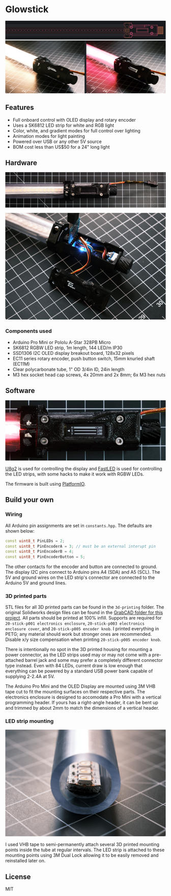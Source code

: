 # Glowstick

![](img/art-02.png)
![](img/DSCF6181-DSCF6184.jpg)

## Features
* Full onboard control with OLED display and rotary encoder
* Uses a SK6812 LED strip for white and RGB light
* Color, white, and gradient modes for full control over lighting
* Animation modes for light painting
* Powered over USB or any other 5V source
* BOM cost less than US$50 for a 24" long light

## Hardware
![](img/DSCF6163.jpg)

![](img/DSCF6129.jpg)

### Components used
* Arduino Pro Mini or Pololu A-Star 328PB Micro
* SK6812 RGBW LED strip, 1m length, 144 LED/m IP30
* SSD1306 I2C OLED display breakout board, 128x32 pixels
* EC11 series rotary encoder, push button switch, 15mm knurled shaft (EC11M)
* Clear polycarbonate tube, 1" OD 3/4in ID, 24in length
* M3 hex socket head cap screws, 4x 20mm and 2x 8mm; 6x M3 hex nuts

## Software

![](img/DSCF6175.jpg)

[U8g2](https://github.com/olikraus/u8g2) is used for controlling the display and [FastLED](https://github.com/FastLED/FastLED) is used for controlling the LED strips, with some hacks to make it work with RGBW LEDs.

The firmware is built using [PlatformIO](http://docs.platformio.org/en/latest/ide.html#platformio-ide).

## Build your own

### Wiring
All Arduino pin assignments are set in `constants.hpp`. The defaults are shown below:

```c++
const uint8_t PinLEDs = 2;
const uint8_t PinEncoderA = 3; // must be an external interupt pin
const uint8_t PinEncoderB = 4;
const uint8_t PinEncoderButton = 5;
```

The other contacts for the encoder and button are connected to ground. The display I2C pins connect to Arduino pins A4 (SDA) and A5 (SCL). The 5V and ground wires on the LED strip's connector are connected to the Arduino 5V and ground lines.

### 3D printed parts
STL files for all 3D printed parts can be found in the `3d-printing` folder. The original Solidworks design files can be found in the [GrabCAD folder for this project](https://workbench.grabcad.com/workbench/projects/gcfMel1k3mHmgKFM-v4mYhzHF4UytLH0CcWSUiFCYhUIy2#/space/gcyOI77-vFgamuT2R-LxKiL_oJ_SbqqWW22Kso9QQ5grLW). All parts should be printed at 100% infill. Supports are required for `20-stick-p001 electronics enclosure`, `20-stick-p003 electronics enclosure cover`, and `20-stick-p005 encoder knob`. I printed everything in PETG; any material should work but stronger ones are recommended. Disable x/y size compensation when printing `20-stick-p005 encoder knob`.

There is intentionally no spot in the 3D printed housing for mounting a power connector, as the LED strips used may or may not come with a pre-attached barrel jack and some may prefer a completely different connector type instead. Even with 84 LEDs, current draw is low enough that everything can be powered by a standard USB power bank capable of supplying 2-2.4A at 5V.

The Arduino Pro Mini and the OLED Display are mounted using 3M VHB tape cut to fit the mounting surfaces on their respective parts. The electronics enclosure is designed to accomodate a Pro Mini with a vertical programming header. If yours has a right-angle header, it can be bent up and trimmed by about 2mm to match the dimensions of a vertical header.

### LED strip mounting
![](img/DSCF6732.jpg)

I used VHB tape to semi-permanently attach several 3D printed mounting points inside the tube at regular intervals. The LED strip is attached to these mounting points using 3M Dual Lock allowing it to be easily removed and reinstalled later on.

## License
MIT
